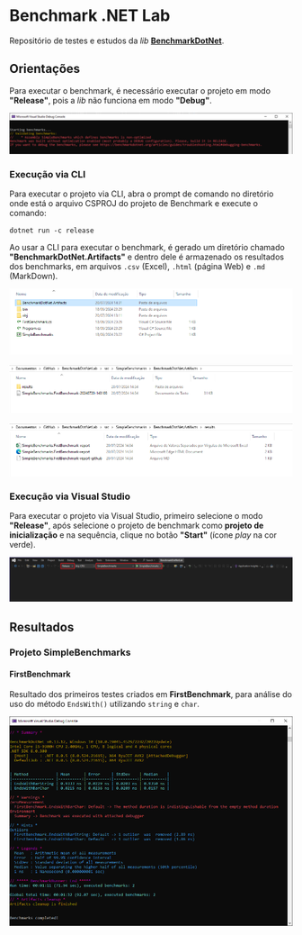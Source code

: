 ﻿# Benchmark .NET Lab

Repositório de testes e estudos da _lib_ **[BenchmarkDotNet](https://github.com/dotnet/BenchmarkDotNet)**.


## Orientações

Para executar o benchmark, é necessário executar o projeto em modo **"Release"**, pois a _lib_ não funciona em modo **"Debug"**.

![Error message running in Release mode](./docs/images/ErrorMessageRunningInReleaseMode.png)

### Execução via CLI

Para executar o projeto via CLI, abra o prompt de comando no diretório onde está o arquivo CSPROJ do projeto de Benchmark e execute o comando:

```
dotnet run -c release
```

Ao usar a CLI para executar o benchmark, é gerado um diretório chamado **"BenchmarkDotNet.Artifacts"** e dentro dele é armazenado os resultados dos benchmarks, em arquivos `.csv` (Excel), `.html` (página Web) e `.md` (MarkDown).

![BenchmarkDotNet.Artifacts directory](./docs/images/BenchmarkDotNet.Artifacts_Directory.png)

![BenchmarkDotNet.Artifacts content directory](./docs/images/BenchmarkDotNet.Artifacts_Directory_Content.png)

![BenchmarkDotNet.Artifacts results directory](./docs/images/BenchmarkDotNet.Artifacts_Directory_Results.png)

### Execução via Visual Studio

Para executar o projeto via Visual Studio, primeiro selecione o modo **"Release"**, após selecione o projeto de benchmark como **projeto de inicialização** e na sequência, clique no botão **"Start"** (ícone _play_ na cor verde).

![Execution via Visual Studio 2022](./docs/images/Execution_VisualStudio2022.png)


## Resultados

### Projeto SimpleBenchmarks

#### FirstBenchmark

Resultado dos primeiros testes criados em **FirstBenchmark**, para análise do uso do método `EndsWith()` utilizando `string` e `char`.

![First Benchmark - EndsWith Method](./docs/images/FirstBenchmark_EndsWithMethod.png)

